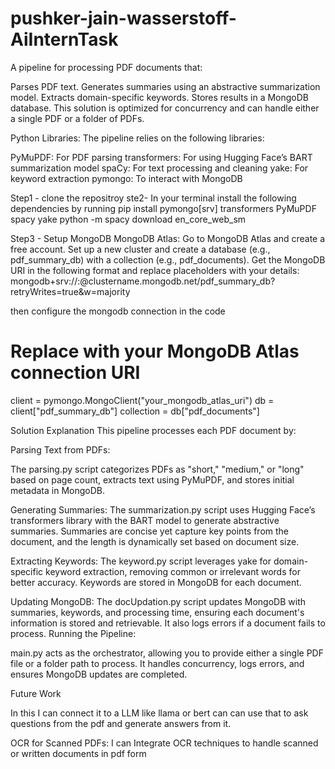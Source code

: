 # pushker-jain-wasserstoff-AiInternTask

A pipeline for processing PDF documents that:

Parses PDF text.
Generates summaries using an abstractive summarization model.
Extracts domain-specific keywords.
Stores results in a MongoDB database.
This solution is optimized for concurrency and can handle either a single PDF or a folder of PDFs.

Python Libraries: 
The pipeline relies on the following libraries:

PyMuPDF: For PDF parsing
transformers: For using Hugging Face’s BART summarization model
spaCy: For text processing and cleaning
yake: For keyword extraction
pymongo: To interact with MongoDB

Step1 - clone the repositroy
ste2- In your terminal install the following dependencies by running 
    pip install pymongo[srv] transformers PyMuPDF spacy yake
    python -m spacy download en_core_web_sm
    
Step3 - Setup MongoDB
MongoDB Atlas:
Go to MongoDB Atlas and create a free account.
Set up a new cluster and create a database (e.g., pdf_summary_db) with a collection (e.g., pdf_documents).
Get the MongoDB URI in the following format and replace placeholders with your details:
    mongodb+srv://<username>:<password>@clustername.mongodb.net/pdf_summary_db?retryWrites=true&w=majority

then configure the mongodb connection in the code 
# Replace with your MongoDB Atlas connection URI
client = pymongo.MongoClient("your_mongodb_atlas_uri")
db = client["pdf_summary_db"]
collection = db["pdf_documents"]



Solution Explanation
This pipeline processes each PDF document by:

Parsing Text from PDFs:

The parsing.py script categorizes PDFs as "short," "medium," or "long" based on page count, extracts text using PyMuPDF, and stores initial metadata in MongoDB.

Generating Summaries:
The summarization.py script uses Hugging Face’s transformers library with the BART model to generate abstractive summaries.
Summaries are concise yet capture key points from the document, and the length is dynamically set based on document size.

Extracting Keywords:
The keyword.py script leverages yake for domain-specific keyword extraction, removing common or irrelevant words for better accuracy.
Keywords are stored in MongoDB for each document.

Updating MongoDB:
The docUpdation.py script updates MongoDB with summaries, keywords, and processing time, ensuring each document's information is stored and retrievable.
It also logs errors if a document fails to process.
Running the Pipeline:

main.py acts as the orchestrator, allowing you to provide either a single PDF file or a folder path to process. It handles concurrency, logs errors, and ensures MongoDB updates are completed.


Future Work

In this I can connect it to a LLM like llama or bert can can use that to ask questions from the pdf and generate answers from it.

OCR for Scanned PDFs:  I can Integrate OCR techniques to handle scanned or written documents in pdf form
